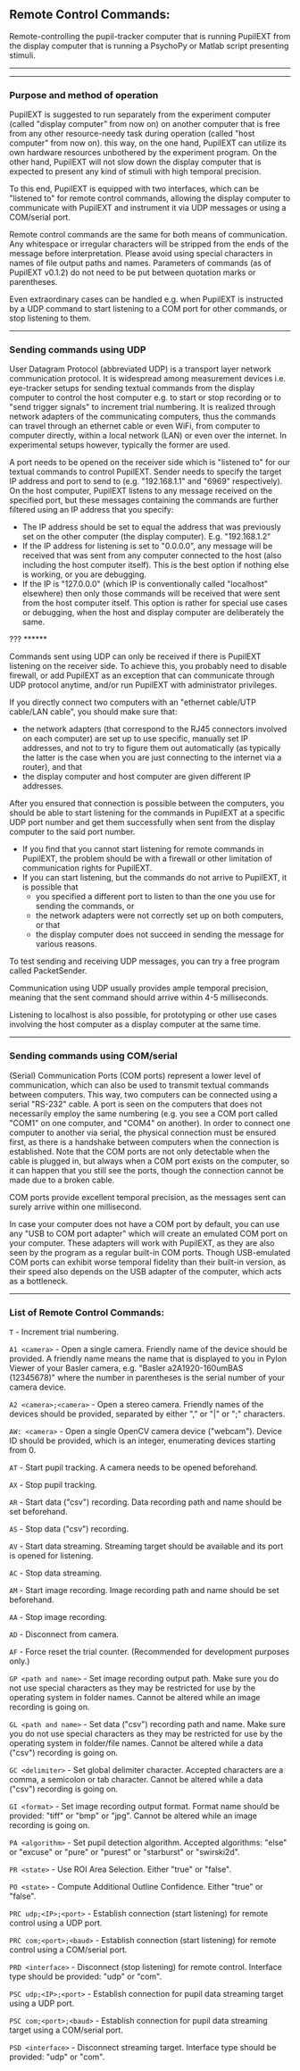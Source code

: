
## Remote Control Commands:

Remote-controlling the pupil-tracker computer that is running PupilEXT from the display computer that is running a PsychoPy or Matlab script presenting stimuli.

---
---

### Purpose and method of operation

PupilEXT is suggested to run separately from the experiment computer (called "display computer" from now on) on another computer that is free from any other resource-needy task during operation (called "host computer" from now on). this way, on the one hand, PupilEXT can utilize its own hardware resources unbothered by the experiment program. On the other hand, PupilEXT will not slow down the display computer that is expected to present any kind of stimuli with high temporal precision.

To this end, PupilEXT is equipped with two interfaces, which can be "listened to" for remote control commands, allowing the display computer to communicate with PupilEXT and instrument it via UDP messages or using a COM/serial port. 

Remote control commands are the same for both means of communication. Any whitespace or irregular characters will be stripped from the ends of the message before interpretation. Please avoid using special characters in names of file output paths and names. Parameters of commands (as of PupilEXT v0.1.2) do not need to be put between quotation marks or parentheses.

Even extraordinary cases can be handled e.g. when PupilEXT is instructed by a UDP command to start listening to a COM port for other commands, or stop listening to them.

---

### Sending commands using UDP

User Datagram Protocol (abbreviated UDP) is a transport layer network communication protocol. It is widespread among measurement devices i.e. eye-tracker setups for sending textual commands from the display computer to control the host computer e.g. to start or stop recording or to "send trigger signals" to increment trial numbering. It is realized through network adapters of the communicating computers, thus the commands can travel through an ethernet cable or even WiFi, from computer to computer directly, within a local network (LAN) or even over the internet. In experimental setups however, typically the former are used. 

A port needs to be opened on the receiver side which is "listened to" for our textual commands to control PupilEXT. Sender needs to specify the target IP address and port to send to (e.g. "192.168.1.1" and "6969" respectively). On the host computer, PupilEXT listens to any message received on the specified port, but these messages containing the commands are further filtered using an IP address that you specify: 
- The IP address should be set to equal the address that was previously set on the other computer (the display computer). E.g. "192.168.1.2"
- If the IP address for listening is set to "0.0.0.0", any message will be received that was sent from any computer connected to the host (also including the host computer itself). This is the best option if nothing else is working, or you are debugging.
- If the IP is "127.0.0.0" (which IP is conventionally called "localhost" elsewhere) then only those commands will be received that were sent from the host computer itself. This option is rather for special use cases or debugging, when the host and display computer are deliberately the same.

??? ******

Commands sent using UDP can only be received if there is PupilEXT listening on the receiver side. To achieve this, you probably need to disable firewall, or add PupilEXT as an exception that can communicate through UDP protocol anytime, and/or run PupilEXT with administrator privileges. 

If you directly connect two computers with an "ethernet cable/UTP cable/LAN cable", you should make sure that:
- the network adapters (that correspond to the RJ45 connectors involved on each computer) are set up to use specific, manually set IP addresses, and not to try to figure them out automatically (as typically the latter is the case when you are just connecting to the internet via a router), and that 
- the display computer and host computer are given different IP addresses. 

After you ensured that connection is possible between the computers, you should be able to start listening for the commands in PupilEXT at a specific UDP port number and get them successfully when sent from the display computer to the said port number. 
- If you find that you cannot start listening for remote commands in PupilEXT, the problem should be with a firewall or other limitation of communication rights for PupilEXT. 
- If you can start listening, but the commands do not arrive to PupilEXT, it is possible that 
    - you specified a different port to listen to than the one you use for sending the commands, or 
    - the network adapters were not correctly set up on both computers, or that 
    - the display computer does not succeed in sending the message for various reasons. 

To test sending and receiving UDP messages, you can try a free program called PacketSender.

Communication using UDP usually provides ample temporal precision, meaning that the sent command should arrive within 4-5 milliseconds.

Listening to localhost is also possible, for prototyping or other use cases involving the host computer as a display computer at the same time.

---

### Sending commands using COM/serial

(Serial) Communication Ports (COM ports) represent a lower level of communication, which can also be used to transmit textual commands between computers. This way, two computers can be connected using a serial "RS-232" cable. A port is seen on the computers that does not necessarily employ the same numbering (e.g. you see a COM port called "COM1" on one computer, and "COM4" on another). In order to connect one computer to another via serial, the physical connection must be ensured first, as there is a handshake between computers when the connection is established. Note that the COM ports are not only detectable when the cable is plugged in, but always when a COM port exists on the computer, so it can happen that you still see the ports, though the connection cannot be made due to a broken cable. 

COM ports provide excellent temporal precision, as the messages sent can surely arrive within one millisecond.

In case your computer does not have a COM port by default, you can use any "USB to COM port adapter" which will create an emulated COM port on your computer. These adapters will work with PupilEXT, as they are also seen by the program as a regular built-in COM ports. Though USB-emulated COM ports can exhibit worse temporal fidelity than their built-in version, as their speed also depends on the USB adapter of the computer, which acts as a bottleneck.

---

### List of Remote Control Commands:

`T` - Increment trial numbering.

`A1 <camera>` - Open a single camera. Friendly name of the device should be provided. A friendly name means the name that is displayed to you in Pylon Viewer of your Basler camera, e.g. "Basler a2A1920-160umBAS (12345678)" where the number in parentheses is the serial number of your camera device.

`A2 <camera>;<camera>` - Open a stereo camera. Friendly names of the devices should be provided, separated by either "," or "|" or ";" characters.

`AW: <camera>` - Open a single OpenCV camera device ("webcam"). Device ID should be provided, which is an integer, enumerating devices starting from 0.

`AT` - Start pupil tracking. A camera needs to be opened beforehand.

`AX` - Stop pupil tracking.

`AR` - Start data ("csv") recording. Data recording path and name should be set beforehand.


`AS` - Stop data ("csv") recording. 

`AV` - Start data streaming. Streaming target should be available and its port is opened for listening.

`AC` - Stop data streaming.

`AM` - Start image recording. Image recording path and name should be set beforehand.

`AA` - Stop image recording.

`AD` - Disconnect from camera.

`AF` - Force reset the trial counter. (Recommended for development purposes only.)

`GP <path and name>` - Set image recording output path. Make sure you do not use special characters as they may be restricted for use by the operating system in folder names. Cannot be altered while an image recording is going on.

`GL <path and name>` - Set data ("csv") recording path and name. Make sure you do not use special characters as they may be restricted for use by the operating system in folder/file names. Cannot be altered while a data ("csv") recording is going on.

`GC <delimiter>` - Set global delimiter character. Accepted characters are a comma, a semicolon or tab character. Cannot be altered while a data ("csv") recording is going on.

`GI <format>` - Set image recording output format. Format name should be provided: "tiff" or "bmp" or "jpg". Cannot be altered while an image recording is going on.

`PA <algorithm>` - Set pupil detection algorithm. Accepted algorithms: "else" or "excuse" or "pure" or "purest" or "starburst" or "swirski2d".

`PR <state>` - Use ROI Area Selection. Either "true" or "false".

`PO <state>` - Compute Additional Outline Confidence. Either "true" or "false".

`PRC udp;<IP>;<port>` - Establish connection (start listening) for remote control using a UDP port.

`PRC com;<port>;<baud>` - Establish connection (start listening) for remote control using a COM/serial port.

`PRD <interface>` - Disconnect (stop listening) for remote control. Interface type should be provided: "udp" or "com".

`PSC udp;<IP>;<port>` - Establish connection for pupil data streaming target using a UDP port.

`PSC com;<port>;<baud>` - Establish connection for pupil data streaming target using a COM/serial port.

`PSD <interface>` - Disconnect streaming target. Interface type should be provided: "udp" or "com".

